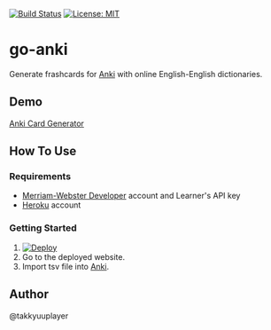 [![Build Status](https://travis-ci.org/takkyuuplayer/go-anki.svg?branch=master)](https://travis-ci.org/takkyuuplayer/go-anki)
[![License: MIT](https://img.shields.io/badge/License-MIT-yellow.svg)](https://opensource.org/licenses/MIT)

# go-anki

Generate frashcards for [Anki](https://apps.ankiweb.net/) with online English-English dictionaries.

## Demo

[Anki Card Generator](https://tp-go-anki.herokuapp.com/)

## How To Use

### Requirements

* [Merriam\-Webster Developer](https://www.dictionaryapi.com/account/my-keys.htm) account and Learner's API key
* [Heroku](https://id.heroku.com/login) account

### Getting Started

1. [![Deploy](https://www.herokucdn.com/deploy/button.svg)](https://heroku.com/deploy)
1. Go to the deployed website.
1. Import tsv file into [Anki](https://apps.ankiweb.net/).

## Author

@takkyuuplayer
